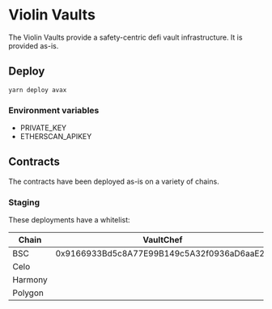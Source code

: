 # Violin Vaults
The Violin Vaults provide a safety-centric defi vault infrastructure. It is provided as-is.

## Deploy
```
yarn deploy avax    
```

### Environment variables
- PRIVATE_KEY
- ETHERSCAN_APIKEY

## Contracts
The contracts have been deployed as-is on a variety of chains.

### Staging
These deployments have a whitelist:

| Chain   | VaultChef                                  | Governor                                   |
| ------- | ------------------------------------------ | ------------------------------------------ |
| BSC     | 0x9166933Bd5c8A77E99B149c5A32f0936aD6aaE25 | 0x8f13a9214D0D03C7b0F4a27fe35C72e6D702cC0b |
| Celo    |  |
| Harmony |  |
| Polygon |  |